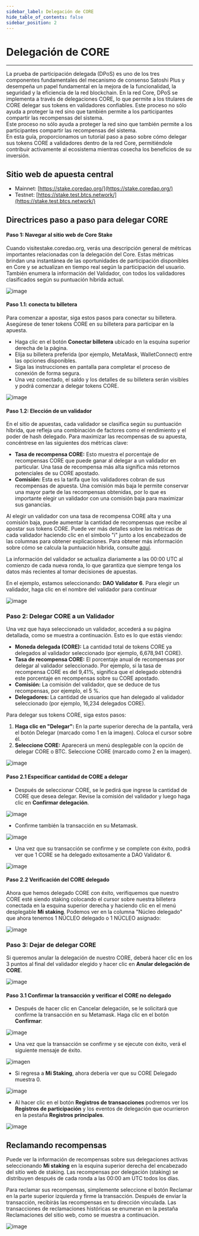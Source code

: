 ```yaml
---
sidebar_label: Delegación de CORE
hide_table_of_contents: false
sidebar_position: 2
---
```


# Delegación de CORE

---

La prueba de participación delegada (DPoS) es uno de los tres componentes fundamentales del mecanismo de consenso Satoshi Plus y desempeña un papel fundamental en la mejora de la funcionalidad, la seguridad y la eficiencia de la red blockchain. En la red Core, DPoS se implementa a través de delegaciones CORE, lo que permite a los titulares de CORE delegar sus tokens en validadores confiables. Este proceso no sólo ayuda a proteger la red sino que también permite a los participantes compartir las recompensas del sistema.\
Este proceso no sólo ayuda a proteger la red sino que también permite a los participantes compartir las recompensas del sistema.\
En esta guía, proporcionamos un tutorial paso a paso sobre cómo delegar sus tokens CORE a validadores dentro de la red Core, permitiéndole contribuir activamente al ecosistema mientras cosecha los beneficios de su inversión.

## Sitio web de apuesta central

- Mainnet: [https://stake.coredao.org/](https://stake.coredao.org/)
- Testnet: [https://stake.test.btcs.network/](https://stake.test.btcs.network/)

## Directrices paso a paso para delegar CORE

#### Paso 1: Navegar al sitio web de Core Stake

Cuando visitestake.coredao.org, verás una descripción general de métricas importantes relacionadas con la delegación del Core. Estas métricas brindan una instantánea de las oportunidades de participación disponibles en Core y se actualizan en tiempo real según la participación del usuario. También enumera la información del Validador, con todos los validadores clasificados según su puntuación híbrida actual.

<p align="center">

![image](https://github.com/user-attachments/assets/e6fa2e61-1027-4d6e-bdb3-a86ceb265eee)

</p>

#### Paso 1.1: conecta tu billetera

Para comenzar a apostar, siga estos pasos para conectar su billetera. Asegúrese de tener tokens CORE en su billetera para participar en la apuesta.

- Haga clic en el botón **Conectar billetera** ubicado en la esquina superior derecha de la página.
- Elija su billetera preferida (por ejemplo, MetaMask, WalletConnect) entre las opciones disponibles.
- Siga las instrucciones en pantalla para completar el proceso de conexión de forma segura.
- Una vez conectado, el saldo y los detalles de su billetera serán visibles y podrá comenzar a delegar tokens CORE.

<p align="center">

![image](https://github.com/user-attachments/assets/547fdb6d-67f1-424d-be88-cdfde66224b3)

</p>

#### Paso 1.2: Elección de un validador

En el sitio de apuestas, cada validador se clasifica según su puntuación híbrida, que refleja una combinación de factores como el rendimiento y el poder de hash delegado. Para maximizar las recompensas de su apuesta, concéntrese en las siguientes dos métricas clave:

- **Tasa de recompensa CORE:** Esto muestra el porcentaje de recompensas CORE que puede ganar al delegar a un validador en particular. Una tasa de recompensa más alta significa más retornos potenciales de su CORE apostado.
- **Comisión:** Esta es la tarifa que los validadores cobran de sus recompensas de apuesta. Una comisión más baja le permite conservar una mayor parte de las recompensas obtenidas, por lo que es importante elegir un validador con una comisión baja para maximizar sus ganancias.

Al elegir un validador con una tasa de recompensa CORE alta y una comisión baja, puede aumentar la cantidad de recompensas que recibe al apostar sus tokens CORE. Puede ver más detalles sobre las métricas de cada validador haciendo clic en el símbolo "i" junto a los encabezados de las columnas para obtener explicaciones. Para obtener más información sobre cómo se calcula la puntuación híbrida, consulte [aquí](/i18n/es/docusaurus-plugin-content-docs/current/Node/validator/validator-election.md).

La información del validador se actualiza diariamente a las 00:00 UTC al comienzo de cada nueva ronda, lo que garantiza que siempre tenga los datos más recientes al tomar decisiones de apuestas.

En el ejemplo, estamos seleccionando: **DAO Validator 6**. Para elegir un validador, haga clic en el nombre del validador para continuar

<p align="center">

![image](https://github.com/user-attachments/assets/527fbabd-019a-4acb-9185-043a9b901992)

</p>

### Paso 2: Delegar CORE a un Validador

Una vez que haya seleccionado un validador, accederá a su página detallada, como se muestra a continuación. Esto es lo que estás viendo:

- **Moneda delegada (CORE):** La cantidad total de tokens CORE ya delegados al validador seleccionado (por ejemplo, 6,678,941 CORE).
- **Tasa de recompensa CORE:** El porcentaje anual de recompensas por delegar al validador seleccionado. Por ejemplo, si la tasa de recompensa CORE es del 9,41%, significa que el delegado obtendrá este porcentaje en recompensas sobre su CORE apostado.
- **Comisión:** La comisión del validador, que se deduce de tus recompensas, por ejemplo, el 5 %.
- **Delegadores:** La cantidad de usuarios que han delegado al validador seleccionado (por ejemplo, 16,234 delegados CORE).

Para delegar sus tokens CORE, siga estos pasos:

1. **Haga clic en "Delegar":** En la parte superior derecha de la pantalla, verá el botón Delegar (marcado como 1 en la imagen). Coloca el cursor sobre él.
2. **Seleccione CORE:** Aparecerá un menú desplegable con la opción de delegar CORE o BTC. Seleccione CORE (marcado como 2 en la imagen).

<p align="center">

![image](https://github.com/user-attachments/assets/6c09ad7e-a61e-449b-a935-973576b464fb)

</p>

#### Paso 2.1 Especificar cantidad de CORE a delegar

- Después de seleccionar CORE, se le pedirá que ingrese la cantidad de CORE que desea delegar. Revise la comisión del validador y luego haga clic en **Confirmar delegación**.

<p align="center">

![image](https://github.com/user-attachments/assets/b31bbdb5-a2b0-401e-99f9-106c6c3e913a)

</p>

- Confirme también la transacción en su Metamask.

<p align="center">

![image](https://github.com/user-attachments/assets/e3022505-99a3-49eb-bf9f-6fc565e41105)

</p>

- Una vez que su transacción se confirme y se complete con éxito, podrá ver que 1 CORE se ha delegado exitosamente a DAO Validator 6.

<p align="center">

![image](https://github.com/user-attachments/assets/b378b492-3fea-4218-a937-486f2589049b)

</p>

#### Paso 2.2 Verificación del CORE delegado

Ahora que hemos delegado CORE con éxito, verifiquemos que nuestro CORE esté siendo staking colocando el cursor sobre nuestra billetera conectada en la esquina superior derecha y haciendo clic en el menú desplegable **Mi staking**. Podemos ver en la columna "Núcleo delegado" que ahora tenemos 1 NÚCLEO delegado o 1 NÚCLEO asignado:

<p align="center">

![image](https://github.com/user-attachments/assets/d61755d2-177b-485c-9daa-5cc5a863b60d)

</p>

### Paso 3: Dejar de delegar CORE

Si queremos anular la delegación de nuestro CORE, deberá hacer clic en los 3 puntos al final del validador elegido y hacer clic en **Anular delegación de CORE**.

<p align="center">

![image](https://github.com/user-attachments/assets/356bfbc6-991d-4a39-804e-cc46086e5399)

</p>

#### Paso 3.1 Confirmar la transacción y verificar el CORE no delegado

- Después de hacer clic en Cancelar delegación, se le solicitará que confirme la transacción en su Metamask. Haga clic en el botón **Confirmar**:

<p align="center">

![image](https://github.com/user-attachments/assets/787425db-f7c2-4fa4-9cc9-a125d7a9b873)

</p>

- Una vez que la transacción se confirme y se ejecute con éxito, verá el siguiente mensaje de éxito.

<p align="center">

![imagen](https://github.com/user-attachments/assets/3b0bb4e4-95aa-407f-8946-442de715906e)

</p>

- Si regresa a **Mi Staking**, ahora debería ver que su CORE Delegado muestra 0.

<p align="center">

![image](https://github.com/user-attachments/assets/f1aa91f9-e861-4e03-b08d-b8be504cef0a)

</p>

- Al hacer clic en el botón **Registros de transacciones** podremos ver los **Registros de participación** y los eventos de delegación que ocurrieron en la pestaña **Registros principales**.

<p align="center">

![image](https://github.com/user-attachments/assets/da7a3693-2799-4c04-8ba3-649c25694120)

</p>

## Reclamando recompensas

Puede ver la información de recompensas sobre sus delegaciones activas seleccionando **Mi staking** en la esquina superior derecha del encabezado del sitio web de staking. Las recompensas por delegación (staking) se distribuyen después de cada ronda a las 00:00 am UTC todos los días.

Para reclamar sus recompensas, simplemente seleccione el botón Reclamar en la parte superior izquierda y firme la transacción. Después de enviar la transacción, recibirás las recompensas en tu dirección vinculada. Las transacciones de reclamaciones históricas se enumeran en la pestaña Reclamaciones del sitio web, como se muestra a continuación.

<p align="center">
    
![image](https://github.com/user-attachments/assets/64f749fc-0746-4df9-bf62-fbdb088952c2)

</p>
